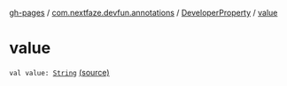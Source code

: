[gh-pages](../../index.md) / [com.nextfaze.devfun.annotations](../index.md) / [DeveloperProperty](index.md) / [value](./value.md)

# value

`val value: `[`String`](https://kotlinlang.org/api/latest/jvm/stdlib/kotlin/-string/index.html) [(source)](https://github.com/NextFaze/dev-fun/tree/master/devfun-annotations/src/main/java/com/nextfaze/devfun/annotations/Properties.kt#L33)